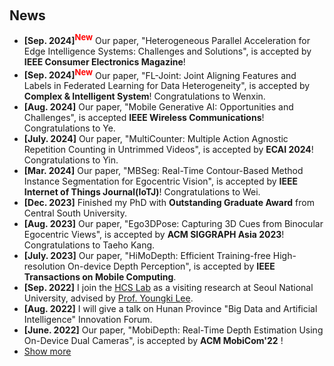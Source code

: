 <h2 style="margin: 60px 0px 10px;">News</h2>

<ul>
<li><strong>[Sep. 2024]<sup><font color=red size=2>New</font></sup></strong> Our paper, "Heterogeneous Parallel Acceleration for Edge Intelligence Systems: Challenges and Solutions", is accepted by <strong>IEEE Consumer Electronics Magazine</strong>! </li>
<li><strong>[Sep. 2024]<sup><font color=red size=2>New</font></sup></strong> Our paper, "FL-Joint: Joint Aligning Features and Labels in Federated Learning for Data Heterogeneity", is accepted by <strong>Complex & Intelligent System</strong>! Congratulations to Wenxin. </li>
<li><strong>[Aug. 2024]</strong> Our paper, "Mobile Generative AI: Opportunities and Challenges", is accepted <strong>IEEE Wireless Communications</strong>! Congratulations to Ye. </li>
<li><strong>[July. 2024]</strong> Our paper, "MultiCounter: Multiple Action Agnostic Repetition Counting in Untrimmed Videos", is accepted by <strong>ECAI 2024</strong>! Congratulations to Yin. </li>
<li><strong>[Mar. 2024]</strong> Our paper, "MBSeg: Real-Time Contour-Based Method Instance Segmentation for Egocentric Vision", is accepted by <strong>IEEE Internet of Things Journal(IoTJ)</strong>! Congratulations to Wei. </li>
<li><strong>[Dec. 2023]</strong> Finished my PhD with <strong>Outstanding Graduate Award</strong> from Central South University. </li>
<li><strong>[Aug. 2023]</strong> Our paper, "Ego3DPose: Capturing 3D Cues from Binocular Egocentric Views", is accepted by <strong>ACM SIGGRAPH Asia 2023</strong>! Congratulations to Taeho Kang. </li>
<li><strong>[July. 2023]</strong> Our paper, "HiMoDepth: Efficient Training-free High-resolution On-device Depth Perception", is accepted by <strong>IEEE Transactions on Mobile Computing</strong>. </li>
<li><strong>[Sep. 2022]</strong> I join the <a href="https://hcs.snu.ac.kr/">HCS Lab</a> as a visiting research at Seoul National University, advised by <a href="http://youngkilee.blogspot.com/">Prof. Youngki Lee</a>. </li>
<li><strong>[Aug. 2022]</strong> I will give a talk on Hunan Province "Big Data and Artificial Intelligence" Innovation Forum. </li>
<li><strong>[June. 2022]</strong> Our paper, "MobiDepth: Real-Time Depth Estimation Using On-Device Dual Cameras", is accepted by <strong>ACM MobiCom'22</strong> ! </li>
<li> <a href="javascript:toggle_vis('newsmore')">Show more</a> </li>
<div id="newsmore" style="display:none"> 

<li><strong>[Jan. 2022]</strong> Our paper, "MVPose: Realtime Multi-Person Pose Estimation using Motion Vector on Mobile Devices", is accepted by <strong>IEEE Transactions on Mobile Computing</strong>. </li>
<li><strong>[Aug. 2021]</strong> I joined the Insitute for AI Industry Research(AIR), at Tsinghua University. Mentor: <a href="https://yunxinliu.github.io/">Prof.Yunxin Liu</a>. </li>
<li><strong>[Apr. 2021]</strong> Our paper," Optimizing Federated Learning on Device Heterogeneity with A Sampling Strategy", is accepted by <strong>IEEE IWQoS 2021</strong>.</li>
<li><strong>[Sep. 2020]</strong> Our paper, "MobiPose: Real-Time Multi-Person Pose Estimation on Mobile Devices", is accepted by <strong>ACM SenSys'20</strong> !</li>
</div>
</ul>
